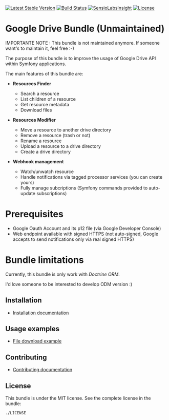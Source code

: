 [![Latest Stable Version](https://poser.pugx.org/lucascherifi/google-drive-bundle/v/stable)](https://packagist.org/packages/lucascherifi/google-drive-bundle) [![Build Status](https://travis-ci.org/lucascherifi/GoogleDriveBundle.svg?branch=master)](https://travis-ci.org/lucascherifi/GoogleDriveBundle) [![SensioLabsInsight](https://insight.sensiolabs.com/projects/24691eed-0a24-4c4c-9fda-81d67cf337ce/mini.png)](https://insight.sensiolabs.com/projects/24691eed-0a24-4c4c-9fda-81d67cf337ce) [![License](https://poser.pugx.org/lucascherifi/google-drive-bundle/license)](https://packagist.org/packages/lucascherifi/google-drive-bundle)

Google Drive Bundle (Unmaintained)
===================

IMPORTANTE NOTE : This bundle is not maintained anymore. If someone want's to maintain it, feel free :-)

The purpose of this bundle is to improve the usage of Google Drive API within Symfony applications.

The main features of this bundle are:

- **Resources Finder**
    - Search a resource
    - List children of a resource
    - Get resource metadata
    - Download files

- **Resources Modifier**
    - Move a resource to another drive directory
    - Remove a resource (trash or not)
    - Rename a resource
    - Upload a resource to a drive directory
    - Create a drive directory

- **Webhook management**
    - Watch/unwatch resource
    - Handle notifications via tagged processor services (you can create yours)
    - Fully manage subcriptions (Symfony commands provided to auto-update subscriptions)

# Prerequisites

- Google Oauth Account and its p12 file (via Google Developer Console)
- Web endpoint available with signed HTTPS (not auto-signed, Google accepts to send notifications only via real signed HTTPS)

# Bundle limitations

Currently, this bundle is only work with *Doctrine ORM*.

I'd love someone to be interested to develop ODM version :)


Installation
------------

- [Installation documentation](https://github.com/lucascherifi/GoogleDriveBundle/blob/master/doc/install.md)

Usage examples
--------------

- [File download example](https://github.com/lucascherifi/GoogleDriveBundle/blob/master/doc/download.md)

Contributing
------------

- [Contributing documentation](https://github.com/lucascherifi/GoogleDriveBundle/blob/master/doc/contributing.md)

License
-------

This bundle is under the MIT license. See the complete license in the bundle:

    ./LICENSE
